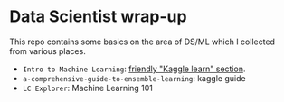 # Data Scientist wrap-up

This repo contains some basics on the area of DS/ML which I collected from various places.

  - `Intro to Machine Learning`: [friendly "Kaggle learn" section](https://www.kaggle.com/learn/intro-to-machine-learning).
  - `a-comprehensive-guide-to-ensemble-learning`: kaggle guide
  - `LC Explorer`: Machine Learning 101
